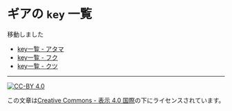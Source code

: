 ギアの `key` 一覧
=================

移動しました

- [key一覧 - アタマ](https://stat.ink/api-info/gear-headgear)
- [key一覧 - フク](https://stat.ink/api-info/gear-clothing)
- [key一覧 - クツ](https://stat.ink/api-info/gear-shoes)

----

[![CC-BY 4.0](https://stat.ink/static-assets/cc/cc-by.svg)](http://creativecommons.org/licenses/by/4.0/deed.ja)

この文章は[Creative Commons - 表示 4.0 国際](http://creativecommons.org/licenses/by/4.0/deed.ja)の下にライセンスされています。
